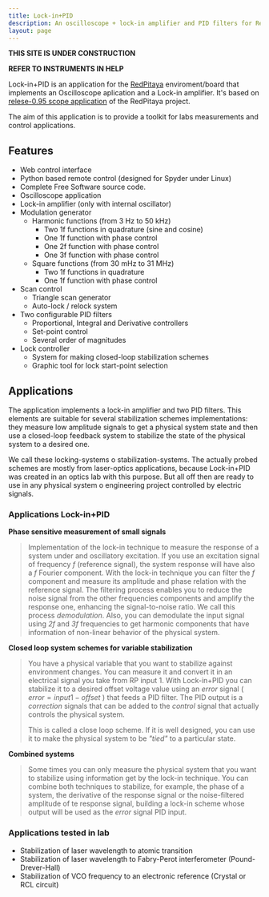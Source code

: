 ```yaml
---
title: Lock-in+PID
description: An oscilloscope + lock-in amplifier and PID filters for RedPitaya
layout: page
---
```


**THIS SITE IS UNDER CONSTRUCTION**

**REFER TO INSTRUMENTS IN HELP**

Lock-in+PID is an application for the [RedPitaya](https://redpitaya.com/) enviroment/board
that implements an Oscilloscope aplication and a Lock-in amplifier. It's based on
[relese-0.95 scope application](https://github.com/RedPitaya/RedPitaya/tree/release-v0.95/apps-free/scope)
of the RedPitaya project.

The aim of this application is to provide a toolkit for labs measurements and control applications.

## Features

- Web control interface
- Python based remote control (designed for Spyder under Linux)
- Complete Free Software source code.
- Oscilloscope application
- Lock-in amplifier (only with internal oscillator)
- Modulation generator
  - Harmonic functions (from 3 Hz to 50 kHz)
    - Two 1f functions in quadrature (sine and cosine)
    - One 1f function with phase control
    - One 2f function  with phase control
    - One 3f function  with phase control
  - Square functions (from 30 mHz to 31 MHz)
    - Two 1f functions in quadrature
    - One 1f function with phase control
- Scan control
  - Triangle scan generator
  - Auto-lock / relock system
- Two configurable PID filters
  - Proportional, Integral and Derivative controllers
  - Set-point control
  - Several order of magnitudes
- Lock controller
  - System for making closed-loop stabilization schemes
  - Graphic tool for lock start-point selection

## Applications

The application implements a lock-in amplifier and two PID filters. This elements
are suitable for several stabilization schemes implementations: they measure
low amplitude signals to get a physical system state and then use a closed-loop feedback system to stabilize the state of the physical system to a desired one.

We call these
locking-systems o stabilization-systems. The actually probed schemes are mostly from laser-optics applications, because Lock-in+PID was created in an optics lab with this purpose. But all off then are ready to use in any physical system o engineering project
controlled by electric signals.

### Applications Lock-in+PID

**Phase sensitive measurement of small signals**

>  Implementation of the lock-in technique to measure the response of a system
>  under and oscillatory excitation. If you use an excitation signal of frequency *f*
>  (reference signal),
>  the system response will have also a *f* Fourier component. With the lock-in technique
>  you can filter the *f* component and measure its amplitude and phase relation with
>  the reference signal. The filtering process enables you to reduce the noise signal from
>  the other frequencies components and amplify the response one, enhancing the
>  signal-to-noise ratio. We call this process *demodulation*. Also, you can demodulate
>  the input signal using *2f* and *3f* frequencies to get harmonic components that
>  have information of non-linear behavior of the physical system.


**Closed loop system schemes for variable stabilization**

>   You have a physical variable that you want to stabilize against environment changes.
>   You can measure it and convert it in an electrical signal you take from RP input 1.
>   With Lock-in+PID you can stabilize it to a desired offset voltage value using an *error*
>   signal ( $error = input1 - offset$ ) that feeds a PID filter. The PID output is a
>   *correction* signals that can be added to the *control* signal that actually
>   controls the physical system.
>
>   This is called a close loop scheme. If it is well designed, you can use it to make
>   the physical system to be *"tied"* to a particular state.


**Combined systems**

>   Some times you can only measure the physical system that you want to stabilize
>   using information get by the lock-in technique. You can combine both techniques
>   to stabilize, for example, the phase of a system, the derivative of the response
>   signal or the noise-filtered amplitude of te response signal, building a lock-in
>   scheme whose output will be used as the *error* signal PID input.


###  Applications tested in lab
  - Stabilization of laser wavelength to atomic transition
  - Stabilization of laser wavelength to Fabry-Perot interferometer (Pound-Drever-Hall)
  - Stabilization of VCO frequency to an electronic reference (Crystal or RCL circuit)
